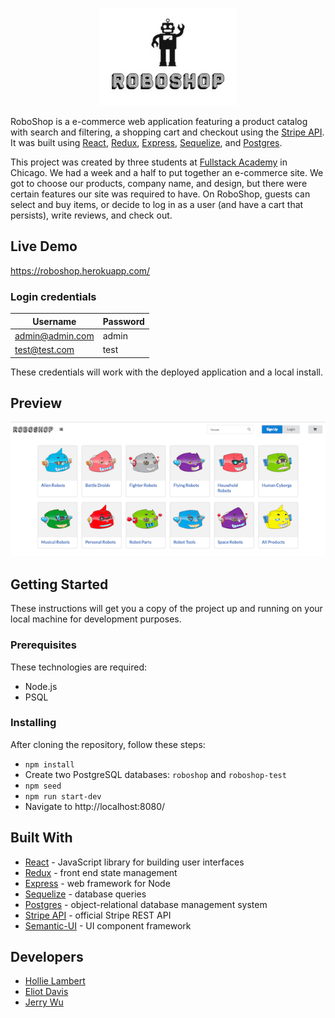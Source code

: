 <p align="center">
  <img src="./public/images/readme-logo.png" alt="RoboShop logo"/>
</p>

RoboShop is a e-commerce web application featuring a product catalog with search and filtering, a shopping cart and checkout using the [Stripe API](https://stripe.com/docs/api). It was built using [React](https://github.com/facebook/react), [Redux](https://redux.js.org/), [Express](https://github.com/expressjs/express), [Sequelize](http://docs.sequelizejs.com/), and [Postgres](https://www.postgresql.org/docs/).

This project was created by three students at [Fullstack Academy](https://www.fullstackacademy.com/) in Chicago. We had a week and a half to put together an e-commerce site. We got to choose our products, company name, and design, but there were certain features our site was required to have. On RoboShop, guests can select and buy items, or decide to log in as a user (and have a cart that persists), write reviews, and check out.

## Live Demo

https://roboshop.herokuapp.com/

### Login credentials

| Username        | Password |
| --------------- | -------- |
| admin@admin.com | admin    |
| test@test.com   | test     |

These credentials will work with the deployed application and a local install.

## Preview

<img src="./public/images/preview.png" alt="RoboShop preview">

## Getting Started

These instructions will get you a copy of the project up and running on your local machine for development purposes.

### Prerequisites

These technologies are required:

* Node.js
* PSQL

### Installing

After cloning the repository, follow these steps:

* `npm install`
* Create two PostgreSQL databases: `roboshop` and `roboshop-test`
* `npm seed`
* `npm run start-dev`
* Navigate to http://localhost:8080/

## Built With

* [React](https://github.com/facebook/react) - JavaScript library for building user interfaces
* [Redux](https://redux.js.org/) - front end state management
* [Express](https://github.com/expressjs/express) - web framework for Node
* [Sequelize](http://docs.sequelizejs.com/) - database queries
* [Postgres](https://www.postgresql.org/docs/) - object-relational database management system
* [Stripe API](https://stripe.com/docs/api) - official Stripe REST API
* [Semantic-UI](https://github.com/Semantic-Org/Semantic-UI-React) - UI component framework

## Developers

* [Hollie Lambert](https://github.com/hollielu)
* [Eliot Davis](https://github.com/edavis221)
* [Jerry Wu](https://github.com/wujerry573)
